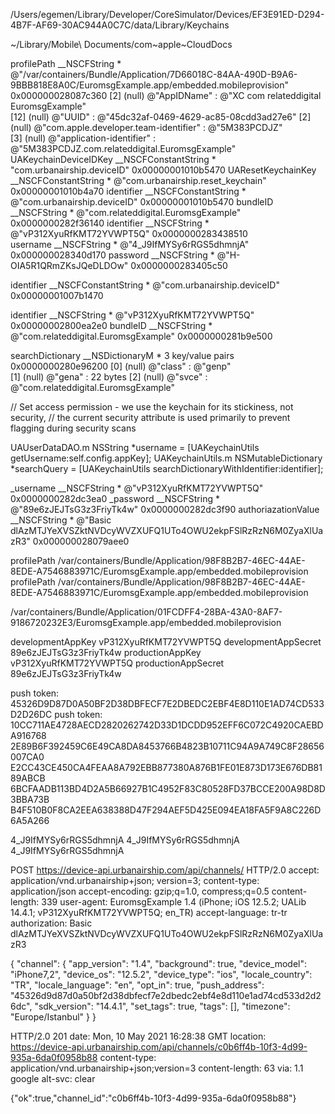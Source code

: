 /Users/egemen/Library/Developer/CoreSimulator/Devices/EF3E91ED-D294-4B7F-AF69-30AC944A0C7C/data/Library/Keychains

~/Library/Mobile\ Documents/com~apple~CloudDocs 


profilePath	__NSCFString *	@"/var/containers/Bundle/Application/7D66018C-84AA-490D-B9A6-9BBB818E8A0C/EuromsgExample.app/embedded.mobileprovision"	0x000000028087c360
[2]	(null)	@"AppIDName" : @"XC com relateddigital EuromsgExample"	
[12]	(null)	@"UUID" : @"45dc32af-0469-4629-ac85-08cdd3ad27e6"
[2]	(null)	@"com.apple.developer.team-identifier" : @"5M383PCDJZ"	
[3]	(null)	@"application-identifier" : @"5M383PCDJZ.com.relateddigital.EuromsgExample"	
UAKeychainDeviceIDKey	__NSCFConstantString *	"com.urbanairship.deviceID"	0x00000001010b5470
UAResetKeychainKey	__NSCFConstantString *	@"com.urbanairship.reset_keychain"	0x00000001010b4a70
identifier	__NSCFConstantString *	@"com.urbanairship.deviceID"	0x00000001010b5470
bundleID	__NSCFString *	@"com.relateddigital.EuromsgExample"	0x0000000282f36140
identifier	__NSCFString *	@"vP312XyuRfKMT72YVWPT5Q"	0x0000000283438510	
username	__NSCFString *	@"4_J9IfMYSy6rRGS5dhmnjA"	0x000000028340d170
password	__NSCFString *	@"H-OIA5R1QRmZKsJQeDLDOw"	0x0000000283405c50





identifier	__NSCFConstantString *	@"com.urbanairship.deviceID"	0x00000001007b1470

identifier	__NSCFString *	@"vP312XyuRfKMT72YVWPT5Q"	0x00000002800ea2e0
bundleID	__NSCFString *	@"com.relateddigital.EuromsgExample"	0x0000000281b9e500



searchDictionary	__NSDictionaryM *	3 key/value pairs	0x0000000280e96200
[0]	(null)	@"class" : @"genp"	
[1]	(null)	@"gena" : 22 bytes
[2]	(null)	@"svce" : @"com.relateddigital.EuromsgExample"	


// Set access permission - we use the keychain for its stickiness, not security,
// the current security attribute is used primarily to prevent flagging during security scans



UAUserDataDAO.m NSString *username = [UAKeychainUtils getUsername:self.config.appKey];
UAKeychainUtils.m NSMutableDictionary *searchQuery = [UAKeychainUtils searchDictionaryWithIdentifier:identifier];



_username	__NSCFString *	@"vP312XyuRfKMT72YVWPT5Q"	0x0000000282dc3ea0
_password	__NSCFString *	@"89e6zJEJTsG3z3FriyTk4w"	0x0000000282dc3f90
authoriazationValue	__NSCFString *	@"Basic dlAzMTJYeXVSZktNVDcyWVZXUFQ1UTo4OWU2ekpFSlRzRzN6M0ZyaXlUazR3"	0x000000028079aee0

<?xml version="1.0" encoding="UTF-8"?>
<!DOCTYPE plist PUBLIC "-//Apple//DTD PLIST 1.0//EN" "http://www.apple.com/DTDs/PropertyList-1.0.dtd">

profilePath /var/containers/Bundle/Application/98F8B2B7-46EC-44AE-8EDE-A7546883971C/EuromsgExample.app/embedded.mobileprovision
profilePath /var/containers/Bundle/Application/98F8B2B7-46EC-44AE-8EDE-A7546883971C/EuromsgExample.app/embedded.mobileprovision


/var/containers/Bundle/Application/01FCDFF4-28BA-43A0-8AF7-9186720232E3/EuromsgExample.app/embedded.mobileprovision


<plist version="1.0">
<dict>
  <key>developmentAppKey</key>
  <string>vP312XyuRfKMT72YVWPT5Q</string>
  <key>developmentAppSecret</key>
  <string>89e6zJEJTsG3z3FriyTk4w</string>
  <key>productionAppKey</key>
  <string>vP312XyuRfKMT72YVWPT5Q</string>
  <key>productionAppSecret</key>
  <string>89e6zJEJTsG3z3FriyTk4w</string>
</dict>
</plist>

push token: 45326D9D87D0A50BF2D38DBFECF7E2DBEDC2EBF4E8D110E1AD74CD533D2D26DC
push token: 10CC711AE4728AECD2820262742D33D1DCDD952EFF6C072C4920CAEBDA916768
2E89B6F392459C6E49CA8DA8453766B4823B10711C94A9A749C8F28656007CA0
E2CC43CE450CA4FEAA8A792EBB877380A876B1FE01E873D173E676DB8189ABCB
6BCFAADB113BD4D2A5B66927B1C4952F83C80528FD37BCCE200A98D8D3BBA73B
B4F510B0F8CA2EEA638388D47F294AEF5D425E094EA18FA5F9A8C226D6A5A266


4_J9IfMYSy6rRGS5dhmnjA
4_J9IfMYSy6rRGS5dhmnjA
4_J9IfMYSy6rRGS5dhmnjA


POST https://device-api.urbanairship.com/api/channels/ HTTP/2.0
accept:	application/vnd.urbanairship+json; version=3;
content-type:	application/json
accept-encoding:	gzip;q=1.0, compress;q=0.5
content-length:	339
user-agent:	EuromsgExample 1.4 (iPhone; iOS 12.5.2; UALib 14.4.1; vP312XyuRfKMT72YVWPT5Q; en_TR)
accept-language:	tr-tr
authorization:	Basic dlAzMTJYeXVSZktNVDcyWVZXUFQ1UTo4OWU2ekpFSlRzRzN6M0ZyaXlUazR3


{
    "channel": {
        "app_version": "1.4",
        "background": true,
        "device_model": "iPhone7,2",
        "device_os": "12.5.2",
        "device_type": "ios",
        "locale_country": "TR",
        "locale_language": "en",
        "opt_in": true,
        "push_address": "45326d9d87d0a50bf2d38dbfecf7e2dbedc2ebf4e8d110e1ad74cd533d2d26dc",
        "sdk_version": "14.4.1",
        "set_tags": true,
        "tags": [],
        "timezone": "Europe/Istanbul"
    }
}


HTTP/2.0 201 
date:	Mon, 10 May 2021 16:28:38 GMT
location:	https://device-api.urbanairship.com/api/channels/c0b6ff4b-10f3-4d99-935a-6da0f0958b88
content-type:	application/vnd.urbanairship+json;version=3
content-length:	63
via:	1.1 google
alt-svc:	clear

{"ok":true,"channel_id":"c0b6ff4b-10f3-4d99-935a-6da0f0958b88"}
